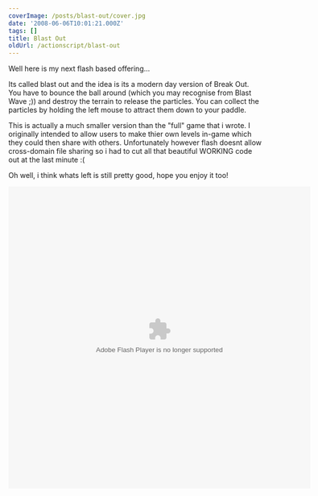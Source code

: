 ```yaml
---
coverImage: /posts/blast-out/cover.jpg
date: '2008-06-06T10:01:21.000Z'
tags: []
title: Blast Out
oldUrl: /actionscript/blast-out
---
```


Well here is my next flash based offering...

Its called blast out and the idea is its a modern day version of Break Out. You have to bounce the ball around (which you may recognise from Blast Wave ;)) and destroy the terrain to release the particles. You can collect the particles by holding the left mouse to attract them down to your paddle.

<!-- more -->

This is actually a much smaller version than the "full" game that i wrote. I originally intended to allow users to make thier own levels in-game which they could then share with others. Unfortunately however flash doesnt allow cross-domain file sharing so i had to cut all that beautiful WORKING code out at the last minute :(

Oh well, i think whats left is still pretty good, hope you enjoy it too!

<object width="600" height="600" data="https://www.mikecann.co.uk/projects/blastout/BlastOut.swf" type="application/x-shockwave-flash"><param name="quality" value="high" /><param name="name" value="IcySlicy" /><param name="src" value="https://www.mikecann.co.uk/projects/blastout/BlastOut.sw" /><param name="bgcolor" value="#ffffff" /></object>
